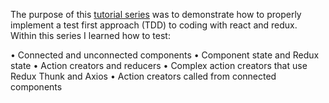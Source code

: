 The purpose of this <a href="https://www.youtube.com/playlist?list=PL-Db3tEF6pB8Am-IhCRgyGSxTalkDpUV" target="_blank">tutorial series</a> was to demonstrate how to properly implement a test first approach (TDD) to coding with react and redux. Within this series I learned how to test:

• Connected and unconnected components
• Component state and Redux state
• Action creators and reducers
• Complex action creators that use Redux Thunk and Axios
• Action creators called from connected components
